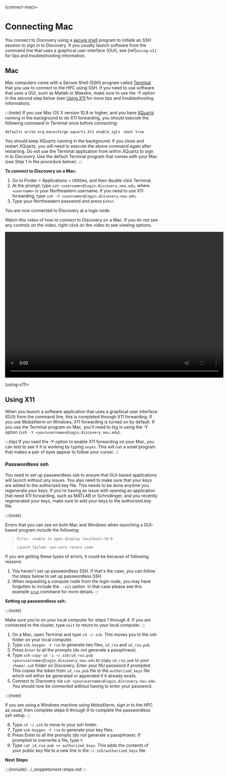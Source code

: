 (connect-mac)=

# Connecting Mac

You connect to Discovery using a [secure shell](https://www.ssh.com/ssh/protocol/) program to initiate an SSH session to
sign in to Discovery. If you usually launch software from the command line that uses a graphical user interface (GUI), see {ref}`using-x11` for tips and troubleshooting information.

## Mac

Mac computers come with a Secure Shell (SSH) program called [Terminal](https://support.apple.com/guide/terminal/welcome/mac)
that you use to connect to the HPC using SSH. If you need to use software that uses a GUI, such as Matlab or Maestro, make sure to use the -Y option in the second step below (see [Using X11](using-x11) for more tips and troubleshooting information).

:::{note}
If you use Mac OS X version 10.8 or higher, and you have [XQuartz](https://www.xquartz.org/) running in the background to do X11 forwarding, you should execute the following command in Terminal once before connecting:

`defaults write org.macosforge.xquartz.X11 enable_iglx -bool true`

You should keep XQuartz running in the background. If you close and restart XQuartz, you will need to execute the above command again after restarting. Do not use the Terminal application from within XQuartz to sign in to Discovery. Use
the default Terminal program that comes with your Mac (see Step 1 in the procedure below).
:::

**To connect to Discovery on a Mac:**

1. Go to Finder > Applications > Utilities, and then double click Terminal.
1. At the prompt, type `ssh <username>@login.discovery.neu.edu`, where `<username>` is your Northeastern username. If you need to use X11 forwarding, type `ssh -Y <username>@login.discovery.neu.edu`.
1. Type your Northeastern password and press `Enter`.

You are now connected to Discovery at a login node.

Watch this video of how to connect to Discovery on a Mac. If you do not see any controls on the video, right-click on the video to see viewing options.

<video width="720" height="480" controls>
  <source src="../_static/video/connect_mac_terminal.mp4" type="video/mp4">
  Your browser does not support the video tag.
</video>
<!-- ![Alt text](../_static/video/connect_mac_terminal.mp4) -->

(using-x11)=

## Using X11

When you launch a software application that uses a graphical user interface (GUI) from the command line, this is completed through X11 forwarding. If you use MobaXterm on Windows, X11 forwarding
is turned on by default. If you use the Terminal program on Mac, you'll need to log in using the -Y option (`ssh -Y <yourusername>@login.discovery.neu.edu`).

:::{tip}
If you used the -Y option to enable X11 forwarding on your Mac, you can test to see if it is working by typing `xeyes`. This will run a small program that makes
a pair of eyes appear to follow your cursor.
:::

### Passwordless ssh

You need to set up passwordless ssh to ensure that GUI-based applications will launch without any issues. You also
need to make sure that your keys are added to the authorized.key file. This needs to be done anytime you regenerate your keys. If you're having
an issue with opening an application that need X11 forwarding, such as MATLAB or Schrodinger, and you recently regenerated your keys, make sure to
add your keys to the authorized.key file.

:::{note}

Errors that you can see on both Mac and Windows when launching a GUI-based program include the following:
>
> `Error: unable to open display localhost:19.0`
>
> `Launch failed: non-zero return code`

If you are getting these types of errors, it could be because of following reasons:
1. You haven't set up passwordless SSH. If that's the case, you can follow the steps below to set up passwordless SSH.
1. When requesting a compute node from the login node, you may have forgotten to include the `--x11` option. In that case please see this example [`srun`](../using-discovery/srun.md#srun-examples) command for more details.
:::

**Setting up passwordless ssh:**

:::{note}

Make sure you’re on your local computer for steps 1 through 4. If you are connected to the cluster, type `exit` to return to your local computer.
:::

1. On a Mac, open Terminal and type `cd ~/.ssh`. This moves you to the ssh folder on your local computer.
1. Type `ssh-keygen -t rsa` to generate two files, `id_rsa` and `id_rsa.pub`.
1. Press `Enter` to all the prompts (do not generate a passphrase).
1. Type `ssh-copy-id -i ~/.ssh/id_rsa.pub <yourusername>@login.discovery.neu.edu` to copy `id_rsa.pub` to your `/home/.ssh` folder on Discovery. Enter your NU password if prompted. This copies the token from `id_rsa.pub` file to the `authorized_keys` file which will either be generated or appended if it already exists.
1. Connect to Discovery via `ssh <yourusername>@login.discovery.neu.edu`. You should now be connected without having to enter your password.

:::{note}

If you are using a Windows machine using MobaXterm, sign in to the HPC as usual, then complete steps 6 through 9 to complete the passwordless ssh setup.
:::

6. Type `cd ~/.ssh` to move to your ssh folder.
1. Type `ssh-keygen -t rsa` to generate your key files.
1. Press Enter to all the prompts (do not generate a passphrase). If prompted to overwrite a file, type `Y`.
1. Type `cat id_rsa.pub >> authorized_keys`. This adds the contents of your public key file to a new line in the `~/.ssh/authorized_keys` file.

**Next Steps**

:::{include} ../_snippets/next-steps.md
:::
